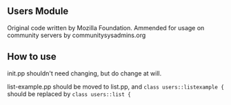 ## Users Module

Original code written by Mozilla Foundation. Ammended for usage on community servers by communitysysadmins.org

## How to use
init.pp shouldn't need changing, but do change at will.

list-example.pp should be moved to list.pp, and `class users::listexample {` should be replaced by `class users::list {`
